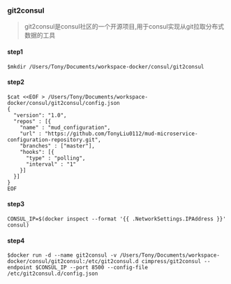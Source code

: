 ### git2consul
> git2consul是consul社区的一个开源项目,用于consul实现从git拉取分布式数据的工具
    
#### step1
    
    $mkdir /Users/Tony/Documents/workspace-docker/consul/git2consul
    
#### step2    

    $cat <<EOF > /Users/Tony/Documents/workspace-docker/consul/git2consul/config.json
    {
      "version": "1.0",
      "repos" : [{
        "name" : "mud_configuration",
        "url" : "https://github.com/TonyLiu0112/mud-microservice-configuration-repository.git",
        "branches" : ["master"],
        "hooks": [{
          "type" : "polling",
          "interval" : "1"
        }]
      }]
    }
    EOF
    
#### step3

    CONSUL_IP=$(docker inspect --format '{{ .NetworkSettings.IPAddress }}' consul)    
    
#### step4
    
    $docker run -d --name git2consul -v /Users/Tony/Documents/workspace-docker/consul/git2consul:/etc/git2consul.d cimpress/git2consul --endpoint $CONSUL_IP --port 8500 --config-file /etc/git2consul.d/config.json